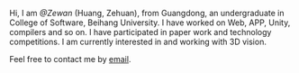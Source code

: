 Hi, I am _@Zewan_ (Huang, Zehuan), from Guangdong, an undergraduate in College of Software, Beihang University. I have worked on Web, APP, Unity, compilers and so on. I have participated in paper work and technology competitions. I am currently interested in and working with 3D vision.

Feel free to contact me by [email](mailto:zewanhuang@126.com).